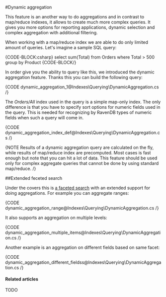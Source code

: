 ﻿#Dynamic aggregation

This feature is an another way to do aggregations and in contrast to map/reduce indexes, it allows to create much more complex queries. It gives you more options for reporting applications,
dynamic selection and complex aggregation with additional filtering. 

When working with a map/reduce index we are able to do only limited amount of queries. Let's imagine a sample SQL query:

{CODE-BLOCK:csharp}
select sum(Total) from Orders where Total > 500 group by Product
{CODE-BLOCK/}

In order give you the ability to query like this, we introduced the dynamic aggregation feature. Thanks this you can build the following query:

{CODE dynamic_aggregation_1@Indexes\Querying\DynamicAggregation.cs /}

The _Orders/All_ index used in the query is a simple map-only index. The only difference is that you have to specify sort options for numeric fields used in the query. This is needed
for recognizing by RavenDB types of numeric fields when such a query will come in.

{CODE dynamic_aggregation_index_def@Indexes\Querying\DynamicAggregation.cs /}

{NOTE Results of a dynamic aggregation query are calculated on the fly, while results of map/reduce index are precomputed. Most cases is fast enough but note that you can hit a lot of data. This feature should be used only for complex aggregate queries that cannot be done by using standard map/reduce. /}

##Extended feceted search

Under the covers this is [a faceted search](../faceted-search) with an extended support for doing aggregations. For example you can aggregate ranges:

{CODE dynamic_aggregation_range@Indexes\Querying\DynamicAggregation.cs /}

It also supports an aggregation on multiple levels:

{CODE dynamic_aggregation_multiple_items@Indexes\Querying\DynamicAggregation.cs /}

Another example is an aggregation on different fields based on same facet:

{CODE dynamic_aggregation_different_fieldss@Indexes\Querying\DynamicAggregation.cs /}

#### Related articles

TODO